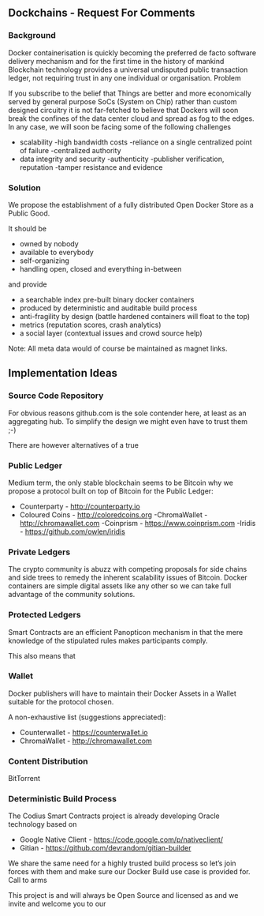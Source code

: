 ## Dockchains - Request For Comments

### Background

Docker containerisation is quickly becoming the preferred de facto software delivery mechanism and for the first time in the history of mankind Blockchain technology provides a universal undisputed public transaction ledger, not requiring trust in any one individual or organisation.
Problem

If you subscribe to the belief that Things are better and more economically served by general purpose SoCs (System on Chip) rather than custom designed circuitry it is not far-fetched to believe that Dockers will soon break the confines of the data center cloud and spread as fog to the edges. In any case, we will soon be facing some of the following challenges  

- scalability 
  -high bandwidth costs
  -reliance on a single centralized point of failure
  -centralized authority
- data integrity and security
  -authenticity
  -publisher verification, reputation
  -tamper resistance and evidence

### Solution

We propose the establishment of a fully distributed Open Docker Store as a Public Good.

It should be

- owned by nobody
- available to everybody
- self-organizing
- handling open, closed and everything in-between

and provide

- a searchable index pre-built binary docker containers
- produced by deterministic and auditable build process
- anti-fragility by design (battle hardened containers will float to the top)
- metrics (reputation scores, crash analytics)
- a social layer (contextual issues and crowd source help)

Note: All meta data would of course be maintained as magnet links. 


## Implementation Ideas

### Source Code Repository

For obvious reasons github.com is the sole contender here, at least as an aggregating hub. To simplify the design we might even have to trust them ;-) 

There are however alternatives of a true
### Public Ledger

Medium term, the only stable blockchain seems to be Bitcoin why we propose a protocol built on top of Bitcoin for the Public Ledger:

- Counterparty - http://counterparty.io
- Coloured Coins - http://coloredcoins.org
  -ChromaWallet - http://chromawallet.com
  -Coinprism - https://www.coinprism.com
  -Iridis - https://github.com/owlen/iridis

### Private Ledgers

The crypto community is abuzz with competing proposals for side chains and side trees to remedy the inherent scalability issues of Bitcoin. 
Docker containers are simple digital assets like any other so we can take full advantage of the community solutions.

### Protected Ledgers

Smart Contracts are an efficient Panopticon mechanism in that the mere knowledge of the stipulated rules makes participants comply. 

This also means that 


### Wallet

Docker publishers will have to maintain their Docker Assets in a Wallet suitable for the protocol chosen.

A non-exhaustive list (suggestions appreciated):

- Counterwallet - https://counterwallet.io
- ChromaWallet - http://chromawallet.com

### Content Distribution

BitTorrent

### Deterministic Build Process

The Codius Smart Contracts project is already developing Oracle technology based on 

- Google Native Client - https://code.google.com/p/nativeclient/
- Gitian - https://github.com/devrandom/gitian-builder

We share the same need for a highly trusted build process so let’s join forces with them and make sure our Docker Build use case is provided for.
Call to arms

This project is and will always be Open Source and licensed as <link to license> and we invite and welcome you to our <link to github repository> 








